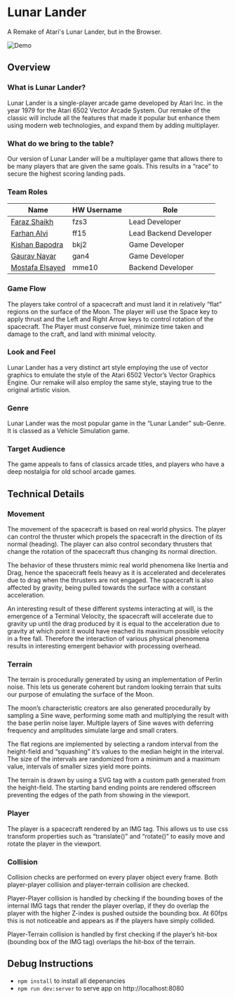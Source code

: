 # Lunar Lander
A Remake of Atari's Lunar Lander, but in the Browser.

![Demo](https://media.giphy.com/media/NdAZXuycS1uQflCOCB/giphy.gif)

## **Overview**
### What is Lunar Lander?
Lunar Lander is a single-player arcade game developed by Atari Inc. in the year 1979 for the Atari 6502 Vector Arcade System. Our remake of the classic will include all the features that made it popular but enhance them using modern web technologies, and expand them by adding multiplayer.
### What do we bring to the table?
Our version of Lunar Lander will be a multiplayer game that allows there to be many players that are given the same goals. This results in a “race” to secure the highest scoring landing pads.

### Team Roles
| Name  | HW Username  | Role  |
|---|---|---|
| [Faraz Shaikh](https://github.com/farazzshaikh)  |   fzs3| Lead Developer  |
|  [Farhan Alvi](https://github.com/farhansolodev) |  ff15 | Lead Backend Developer  |
|  [Kishan Bapodra](https://github.com/KishanBapodra) |  bkj2 | Game Developer  |
|  [Gaurav Nayar](https://github.com/GauravNayar) |  gan4 | Game Developer  |
|  [Mostafa Elsayed](https://github.com/TheChosenSir) |  mme10 | Backend Developer  |


### Game Flow
The players take control of a spacecraft and must land it in relatively “flat” regions on the surface of the Moon. The player will use the Space key to apply thrust and the Left and Right Arrow keys to control rotation of the spacecraft. The Player must conserve fuel, minimize time taken and damage to the craft, and land with minimal velocity.
### Look and Feel
Lunar Lander has a very distinct art style employing the use of vector graphics to emulate the style of the Atari 6502 Vector’s Vector Graphics Engine.
Our remake will also employ the same style, staying true to the original artistic vision.
### Genre
Lunar Lander was the most popular game in the “Lunar Lander” sub-Genre. It is classed as a Vehicle Simulation game.
### Target Audience
The game appeals to fans of classics arcade titles, and players who have a deep nostalgia for old school arcade games.

## **Technical Details**
### Movement
The movement of the spacecraft is based on real world physics. The player can control the thruster which propels the spacecraft in the direction of its normal (heading). The player can also control secondary thrusters that change the rotation of the spacecraft thus changing its normal direction. 

The behavior of these thrusters mimic real world phenomena like Inertia and Drag, hence the spacecraft feels heavy as it is accelerated and decelerates due to drag when the thrusters are not engaged. The spacecraft is also affected by gravity, being pulled towards the surface with a constant acceleration.

An interesting result of these different systems interacting at will, is the emergence of a Terminal Velocity, the spacecraft will accelerate due to gravity up until the drag produced by it is equal to the acceleration due to gravity at which point it would have reached its maximum possible velocity in a free fall. Therefore the interaction of various physical phenomena results in interesting emergent behavior with processing overhead.

### Terrain
The terrain is procedurally generated by using an implementation of Perlin noise. This lets us generate coherent but random looking terrain that suits our purpose of emulating the surface of the Moon.

The moon’s characteristic creators are also generated procedurally by sampling a Sine wave, performing some math and multiplying the result with the base perlin noise layer. Multiple layers of Sine waves with deferring frequency and amplitudes simulate large and small craters.

The flat regions are implemented by selecting a random interval from the height-field and “squashing” it’s values to the median height in the interval. The size of the intervals are randomized from a minimum and a maximum value, intervals of smaller sizes yield more points.

The terrain is drawn by using a SVG tag with a custom path generated from the height-field. The starting band ending points are rendered offscreen preventing the edges of the path from showing in the viewport.

### Player
The player is a spacecraft rendered by an IMG tag. This allows us to use css transform properties such as “translate()” and “rotate()” to easily move and rotate the player in the viewport.

###  Collision
Collision checks are performed on every player object every frame. Both player-player collision and player-terrain collision are checked.

Player-Player collision is handled by checking if the bounding boxes of the internal IMG tags that render the player overlap, if they do overlap the player with the higher Z-index is pushed outside the bounding box. At 60fps this is not noticeable and appears as if the players have simply collided.

Player-Terrain collision is handled by first checking if the player’s hit-box (bounding box of the IMG tag) overlaps the hit-box of the terrain.


## Debug Instructions
* `npm install` to install all depenancies
* `npm run dev:server` to serve app on http://localhost:8080

